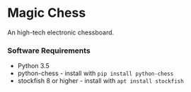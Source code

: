 # Magic Chess

An high-tech electronic chessboard.

### Software Requirements

+ Python 3.5
+ python-chess - install with `pip install python-chess`
+ stockfish 8 or higher - install with `apt install stockfish`
